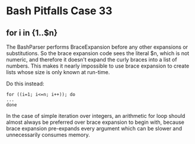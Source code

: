 # Bash Pitfalls Case 33
## for i in {1..\$n}

The BashParser performs BraceExpansion before any other expansions or substitutions. So the brace expansion code sees the literal $n, which is not numeric, and therefore it doesn't expand the curly braces into a list of numbers. This makes it nearly impossible to use brace expansion to create lists whose size is only known at run-time.

Do this instead:

```shell
for ((i=1; i<=n; i++)); do
...
done
```

In the case of simple iteration over integers, an arithmetic for loop should almost always be preferred over brace expansion to begin with, because brace expansion pre-expands every argument which can be slower and unnecessarily consumes memory.


